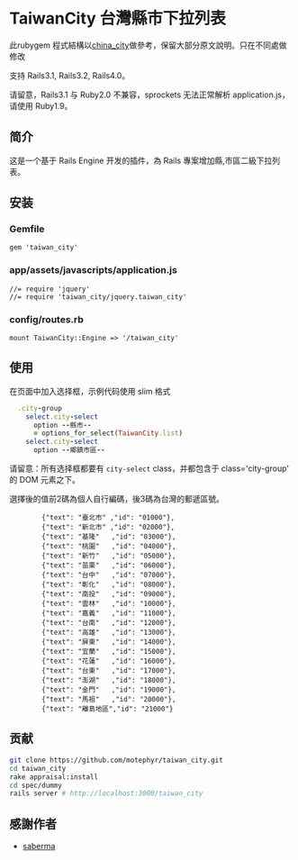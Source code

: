 # TaiwanCity 台灣縣市下拉列表 

此rubygem 程式結構以[china_city](https://github.com/saberma/china_city)做參考，保留大部分原文說明。只在不同處做修改

支持 Rails3.1, Rails3.2, Rails4.0。

请留意，Rails3.1 与 Ruby2.0 不兼容，sprockets 无法正常解析 application.js，请使用 Ruby1.9。

## 简介

这是一个基于 Rails Engine 开发的插件，為 Rails 專案增加縣,市區二級下拉列表。

## 安装

### Gemfile

    gem 'taiwan_city'

### app/assets/javascripts/application.js

    //= require 'jquery'
    //= require 'taiwan_city/jquery.taiwan_city'

### config/routes.rb

    mount TaiwanCity::Engine => '/taiwan_city'

## 使用

在页面中加入选择框，示例代码使用 slim 格式

```ruby
  .city-group
    select.city-select
      option --縣市--
      = options_for_select(TaiwanCity.list)
    select.city-select
      option --鄉鎮市區--
```

请留意：所有选择框都要有 `city-select` class，并都包含于 class='city-group' 的 DOM 元素之下。

選擇後的值前2碼為個人自行編碼，後3碼為台灣的郵遞區號。

```
        {"text": "臺北市" ,"id": "01000"},
        {"text": "新北市" ,"id": "02000"},
        {"text": "基隆"   ,"id": "03000"},
        {"text": "桃園"   ,"id": "04000"},
        {"text": "新竹"   ,"id": "05000"},
        {"text": "苗栗"   ,"id": "06000"},
        {"text": "台中"   ,"id": "07000"},
        {"text": "彰化"   ,"id": "08000"},
        {"text": "南投"   ,"id": "09000"},
        {"text": "雲林"   ,"id": "10000"},
        {"text": "嘉義"   ,"id": "11000"},
        {"text": "台南"   ,"id": "12000"},
        {"text": "高雄"   ,"id": "13000"},
        {"text": "屏東"   ,"id": "14000"},
        {"text": "宜蘭"   ,"id": "15000"},
        {"text": "花蓮"   ,"id": "16000"},
        {"text": "台東"   ,"id": "17000"},
        {"text": "澎湖"   ,"id": "18000"},
        {"text": "金門"   ,"id": "19000"},
        {"text": "馬祖"   ,"id": "20000"},
        {"text": "離島地區","id": "21000"}
```

## 贡献

```bash
git clone https://github.com/motephyr/taiwan_city.git
cd taiwan_city
rake appraisal:install
cd spec/dummy
rails server # http://localhost:3000/taiwan_city
```

## 感謝作者

* [saberma](https://github.com/saberma)
